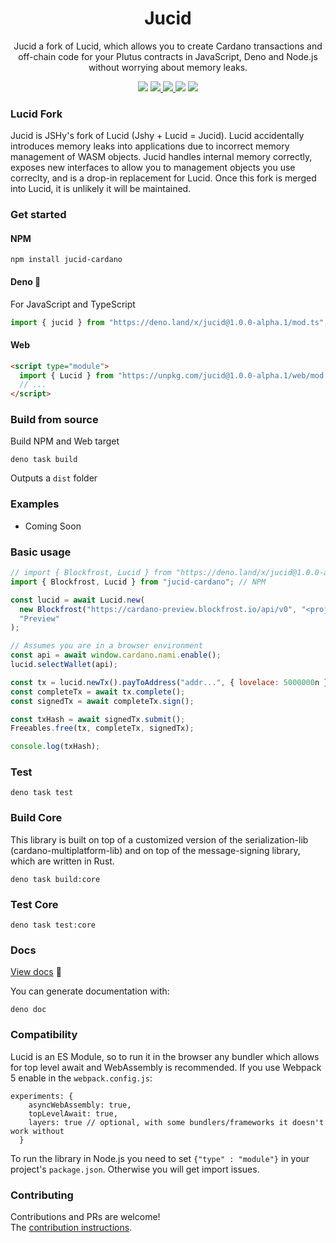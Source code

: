 <p align="center">
  <h1 align="center">Jucid</h1>
  <p align="center">Jucid a fork of Lucid, which allows you to create Cardano transactions and off-chain code for your Plutus contracts in JavaScript, Deno and Node.js without worrying about memory leaks.</p>

<p align="center">
    <img src="https://img.shields.io/github/commit-activity/m/yHSJ/jucid?style=for-the-badge" />
    <a href="https://www.npmjs.com/package/jucid-cardano">
      <img src="https://img.shields.io/npm/v/jucid-cardano?style=for-the-badge" />
    </a>
    </a>
    <a href="https://www.npmjs.com/package/jucid-cardano">
      <img src="https://img.shields.io/npm/dw/jucid-cardano?style=for-the-badge" />
    </a>
    <img src="https://img.shields.io/npm/l/jucid-cardano?style=for-the-badge" />
    <a href="https://twitter.com/JSHyCS">
      <img src="https://img.shields.io/twitter/follow/JSHyCS?style=for-the-badge&logo=twitter" />
    </a>
  </p>

</p>

### Lucid Fork

Jucid is JSHy's fork of Lucid (Jshy + Lucid = Jucid). Lucid accidentally introduces memory leaks into applications due to incorrect memory management of WASM objects. Jucid handles internal memory correctly, exposes new interfaces to allow you to management objects you use correclty, and is a drop-in replacement for Lucid. Once this fork is merged into Lucid, it is unlikely it will be maintained.

### Get started

#### NPM

```
npm install jucid-cardano
```

#### Deno 🦕

For JavaScript and TypeScript

```js
import { jucid } from "https://deno.land/x/jucid@1.0.0-alpha.1/mod.ts";
```

#### Web

```html
<script type="module">
  import { Lucid } from "https://unpkg.com/jucid@1.0.0-alpha.1/web/mod.js";
  // ...
</script>
```

###

### Build from source

Build NPM and Web target

```
deno task build
```

Outputs a `dist` folder

### Examples

- Coming Soon

### Basic usage

```js
// import { Blockfrost, Lucid } from "https://deno.land/x/jucid@1.0.0-alpha.1/mod.ts"; Deno
import { Blockfrost, Lucid } from "jucid-cardano"; // NPM

const lucid = await Lucid.new(
  new Blockfrost("https://cardano-preview.blockfrost.io/api/v0", "<projectId>"),
  "Preview"
);

// Assumes you are in a browser environment
const api = await window.cardano.nami.enable();
lucid.selectWallet(api);

const tx = lucid.newTx().payToAddress("addr...", { lovelace: 5000000n });
const completeTx = await tx.complete();
const signedTx = await completeTx.sign();

const txHash = await signedTx.submit();
Freeables.free(tx, completeTx, signedTx);

console.log(txHash);
```

### Test

```
deno task test
```

### Build Core

This library is built on top of a customized version of the serialization-lib
(cardano-multiplatform-lib) and on top of the message-signing library, which are
written in Rust.

```
deno task build:core
```

### Test Core

```
deno task test:core
```

### Docs

[View docs](https://doc.deno.land/https://deno.land/x/jucid/mod.ts) 📖

You can generate documentation with:

```
deno doc
```

### Compatibility

Lucid is an ES Module, so to run it in the browser any bundler which allows for
top level await and WebAssembly is recommended. If you use Webpack 5 enable in
the `webpack.config.js`:

```
experiments: {
    asyncWebAssembly: true,
    topLevelAwait: true,
    layers: true // optional, with some bundlers/frameworks it doesn't work without
  }
```

To run the library in Node.js you need to set `{"type" : "module"}` in your
project's `package.json`. Otherwise you will get import issues.

### Contributing

Contributions and PRs are welcome!\
The [contribution instructions](./CONTRIBUTING.md).
